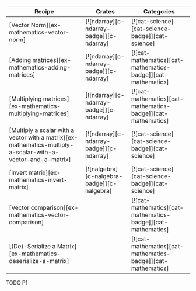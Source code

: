| Recipe | Crates | Categories |
|--------|--------|------------|
| [Vector Norm][ex-mathematics-vector-norm] | [![ndarray][c-ndarray-badge]][c-ndarray] | [![cat-science][cat-science-badge]][cat-science] |
| [Adding matrices][ex-mathematics-adding-matrices] | [![ndarray][c-ndarray-badge]][c-ndarray] | [![cat-mathematics][cat-mathematics-badge]][cat-mathematics] |
| [Multiplying matrices][ex-mathematics-multiplying-matrices] | [![ndarray][c-ndarray-badge]][c-ndarray] | [![cat-mathematics][cat-mathematics-badge]][cat-mathematics] |
| [Multiply a scalar with a vector with a matrix][ex-mathematics-multiply-a-scalar-with-a-vector-and-a-matrix] | [![ndarray][c-ndarray-badge]][c-ndarray] | [![cat-science][cat-science-badge]][cat-science] |
| [Invert matrix][ex-mathematics-invert-matrix] | [![nalgebra][c-nalgebra-badge]][c-nalgebra] | [![cat-science][cat-science-badge]][cat-science] |
| [Vector comparison][ex-mathematics-vector-comparison] |  | [![cat-mathematics][cat-mathematics-badge]][cat-mathematics] |
| [(De)-Serialize a Matrix][ex-mathematics-deserialize-a-matrix] |  | [![cat-mathematics][cat-mathematics-badge]][cat-mathematics] |

<div class="hidden">
TODO P1
</div>
